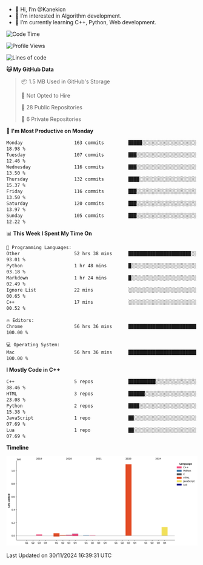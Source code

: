 - 👋 Hi, I’m @Kanekicn
- 👀 I’m interested in Algorithm development.
- 🌱 I’m currently learning C++, Python, Web development.

<!---
cotecsz/cotecsz is a ✨ special ✨ repository because its `README.md` (this file) appears on your GitHub profile.
You can click the Preview link to take a look at your changes.
--->

<!--START_SECTION:waka-->
![Code Time](http://img.shields.io/badge/Code%20Time-2%2C115%20hrs%2021%20mins-blue)

![Profile Views](http://img.shields.io/badge/Profile%20Views-0-blue)

![Lines of code](https://img.shields.io/badge/From%20Hello%20World%20I%27ve%20Written-1.3%20million%20lines%20of%20code-blue)

**🐱 My GitHub Data** 

> 📦 1.5 MB Used in GitHub's Storage 
 > 
> 🚫 Not Opted to Hire
 > 
> 📜 28 Public Repositories 
 > 
> 🔑 6 Private Repositories 
 > 
📅 **I'm Most Productive on Monday** 

```text
Monday                   163 commits         █████░░░░░░░░░░░░░░░░░░░░   18.98 % 
Tuesday                  107 commits         ███░░░░░░░░░░░░░░░░░░░░░░   12.46 % 
Wednesday                116 commits         ███░░░░░░░░░░░░░░░░░░░░░░   13.50 % 
Thursday                 132 commits         ████░░░░░░░░░░░░░░░░░░░░░   15.37 % 
Friday                   116 commits         ███░░░░░░░░░░░░░░░░░░░░░░   13.50 % 
Saturday                 120 commits         ███░░░░░░░░░░░░░░░░░░░░░░   13.97 % 
Sunday                   105 commits         ███░░░░░░░░░░░░░░░░░░░░░░   12.22 % 
```


📊 **This Week I Spent My Time On** 

```text
💬 Programming Languages: 
Other                    52 hrs 38 mins      ███████████████████████░░   93.01 % 
Python                   1 hr 48 mins        █░░░░░░░░░░░░░░░░░░░░░░░░   03.18 % 
Markdown                 1 hr 24 mins        █░░░░░░░░░░░░░░░░░░░░░░░░   02.49 % 
Ignore List              22 mins             ░░░░░░░░░░░░░░░░░░░░░░░░░   00.65 % 
C++                      17 mins             ░░░░░░░░░░░░░░░░░░░░░░░░░   00.52 % 

🔥 Editors: 
Chrome                   56 hrs 36 mins      █████████████████████████   100.00 % 

💻 Operating System: 
Mac                      56 hrs 36 mins      █████████████████████████   100.00 % 
```

**I Mostly Code in C++** 

```text
C++                      5 repos             ██████████░░░░░░░░░░░░░░░   38.46 % 
HTML                     3 repos             ██████░░░░░░░░░░░░░░░░░░░   23.08 % 
Python                   2 repos             ████░░░░░░░░░░░░░░░░░░░░░   15.38 % 
JavaScript               1 repo              ██░░░░░░░░░░░░░░░░░░░░░░░   07.69 % 
Lua                      1 repo              ██░░░░░░░░░░░░░░░░░░░░░░░   07.69 % 
```



**Timeline**

![Lines of Code chart](https://raw.githubusercontent.com/Kanekicn/Kanekicn/master/assets/bar_graph.png)


 Last Updated on 30/11/2024 16:39:31 UTC
<!--END_SECTION:waka-->
